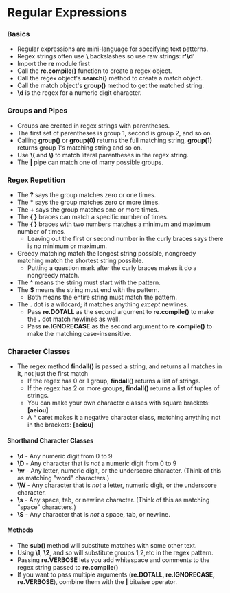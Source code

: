 # Regular Expressions


### Basics

* Regular expressions are mini-language for specifying text patterns. 
* Regex strings often use **\\** backslashes so use raw strings: **r'\\d'**
* Import the **re** module first 
* Call the **re.compile()** function to create a regex object. 
* Call the regex object's **search()** method to create a match object. 
* Call the match object's **group()** method to get the matched string.
* **\\d** is the regex for a numeric digit character. 

### Groups and Pipes

* Groups are created in regex strings with parentheses. 
* The first set of parentheses is group 1, second is group 2, and so on. 
* Calling **group()** or **group(0)** returns the full matching string, **group(1)** returns group 1's matching string and so on. 
* Use **\\(** and **\\)** to match literal parentheses in the regex string. 
* The **|** pipe can match one of many possible groups. 

### Regex Repetition 

* The **?** says the group matches zero or one times. 
* The **\*** says the group matches zero or more times. 
* The **+** says the group matches one or more times. 
* The **{ }** braces can match a specific number of times. 
* The **{ }** braces with two numbers matches a minimum and maximum number of times. 
  * Leaving out the first or second number in the curly braces says there is no minimum or maximum. 
* Greedy matching match the longest string possible, nongreedy matching match the shortest string possible. 
  * Putting a question mark after the curly braces makes it do a nongreedy match. 
* The **^** means the string must start with the pattern. 
* The **$** means the string must end with the pattern. 
  * Both means the entire string must match the pattern. 
* The **.** dot is a wildcard; it matches anything *except* newlines. 
  * Pass **re.DOTALL** as the second argument to **re.compile()** to make the **.** dot match newlines as well. 
  * Pass **re.IGNORECASE** as the second argument to **re.compile()** to make the matching case-insensitive.


### Character Classes 

* The regex method **findall()** is passed a string, and returns all matches in it, not just the first match 
  * If the regex has 0 or 1 group, **findall()** returns a list of strings. 
  * If the regex has 2 or more groups, **findall()** returns a list of tuples of strings. 
  * You can make your own character classes with square brackets: **[aeiou]** 
  * A **^** caret makes it a negative character class, matching anything not in the brackets: **[aeiou]**

#### Shorthand Character Classes

* **\\d** - Any numeric digit from 0 to 9
* **\\D** - Any character that is *not* a numeric digit from 0 to 9
* **\\w** - Any letter, numeric digit, or the underscore character. (Think of this as matching "word" characters.)
* **\\W** - Any character that is *not* a letter, numeric digit, or the underscore character. 
* **\\s** - Any space, tab, or newline character. (Think of this as matching "space" characters.)
* **\\S** - Any character that is *not* a space, tab, or newline. 

#### Methods 

* The **sub()** method will substitute matches with some other text. 
* Using **\1**, **\2**, and so will substitute groups 1,2,etc in the regex pattern. 
* Passing **re.VERBOSE** lets you add whitespace and comments to the regex string passed to **re.compile()**
* If you want to pass multiple arguments (**re.DOTALL, re.IGNORECASE, re.VERBOSE**), combine them with the **|** bitwise operator. 
